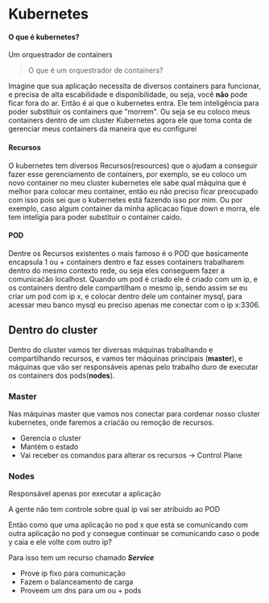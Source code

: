 # Kubernetes

#### O que é kubernetes?

Um orquestrador de containers

> O que é um orquestrador de containers?

Imagine que sua aplicação necessita de diversos containers para funcionar,
e precisa de alta escabilidade e disponibilidade,
ou seja, você **não** pode ficar fora do ar.
Então é ai que o kubernetes entra.
Ele tem inteligência para poder substituir os containers que "morrem".
Ou seja se eu coloco meus containers dentro de um cluster Kubernetes
agora ele que toma conta de gerenciar meus containers da maneira que eu configurei

#### Recursos

O kubernetes tem diversos Recursos(resources) que o ajudam a conseguir fazer esse gerenciamento de containers, por exemplo, se eu coloco um novo container no meu cluster kubernetes ele sabe qual máquina que é melhor para colocar meu container, então eu não preciso ficar preocupado com isso pois sei que o kubernetes está fazendo isso por mim.
Ou por exemplo, caso algum container da minha aplicacao fique down e morra, ele tem inteligia para poder substituir o container caído.

#### POD

Dentre os Recursos existentes o mais famoso é o POD que
basicamente encapsula 1 ou + containers dentro
e faz esses containers trabalharem dentro do mesmo contexto rede,
ou seja eles conseguem fazer a comunicaćão localhost.
Quando um pod é criado ele é criado com um ip, e os containers dentro dele
compartilham o mesmo ip, sendo assim se eu criar um pod com ip x,
e colocar dentro dele um container mysql, para acessar meu banco mysql
eu preciso apenas me conectar com o ip x:3306.

## Dentro do cluster

Dentro do cluster vamos ter diversas máquinas trabalhando e compartilhando recursos,
e vamos ter máquinas principais (**master**),
e máquinas que vão ser responsáveis apenas pelo trabalho duro
de executar os containers dos pods(**nodes**).

### Master

Nas máquinas master que vamos nos conectar para cordenar nosso cluster kubernetes,
onde faremos a criaćão ou remoção de recursos.

- Gerencia o cluster
- Mantém o estado
- Vai receber os comandos para alterar os recursos -> Control Plane

### Nodes

Responsável apenas por executar a aplicação

A gente não tem controle sobre qual ip vai ser atribuido ao POD

Então como que uma aplicação no pod x que está se comunicando com outra
aplicação no pod y consegue continuar se comunicando caso o pode y
caia e ele volte com outro ip?

Para isso tem um recurso chamado **_Service_**

- Prove ip fixo para comunicação
- Fazem o balanceamento de carga
- Proveem um dns para um ou + pods
